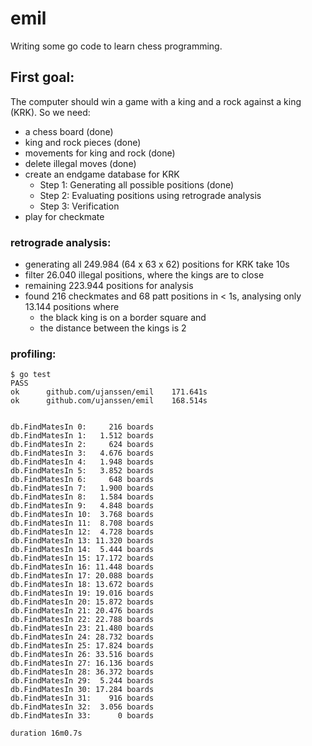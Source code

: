 # emil

Writing some go code to learn chess programming.

## First goal:

The computer should win a game with a king and a rock against a king (KRK).
So we need:
- a chess board (done)
- king and rock pieces (done)
- movements for king and rock (done)
- delete illegal moves (done)
- create an endgame database for KRK
	- Step 1: Generating all possible positions (done)
	- Step 2: Evaluating positions using retrograde analysis
	- Step 3: Verification
- play for checkmate


### retrograde analysis:
- generating all 249.984 (64 x 63 x 62) positions for KRK take 10s
- filter 26.040 illegal positions, where the kings are to close
- remaining 223.944 positions for analysis 
- found 216 checkmates and 68 patt positions in < 1s, analysing only 13.144 positions where
	- the black king is on a border square and
	- the distance between the kings is 2


### profiling:

	$ go test
	PASS
	ok  	github.com/ujanssen/emil	171.641s
	ok  	github.com/ujanssen/emil	168.514s


	db.FindMatesIn 0:     216 boards
	db.FindMatesIn 1:   1.512 boards
	db.FindMatesIn 2:     624 boards
	db.FindMatesIn 3:   4.676 boards
	db.FindMatesIn 4:   1.948 boards
	db.FindMatesIn 5:   3.852 boards
	db.FindMatesIn 6:     648 boards
	db.FindMatesIn 7:   1.900 boards
	db.FindMatesIn 8:   1.584 boards
	db.FindMatesIn 9:   4.848 boards
	db.FindMatesIn 10:  3.768 boards
	db.FindMatesIn 11:  8.708 boards
	db.FindMatesIn 12:  4.728 boards
	db.FindMatesIn 13: 11.320 boards
	db.FindMatesIn 14:  5.444 boards
	db.FindMatesIn 15: 17.172 boards
	db.FindMatesIn 16: 11.448 boards
	db.FindMatesIn 17: 20.088 boards
	db.FindMatesIn 18: 13.672 boards
	db.FindMatesIn 19: 19.016 boards
	db.FindMatesIn 20: 15.872 boards
	db.FindMatesIn 21: 20.476 boards
	db.FindMatesIn 22: 22.788 boards
	db.FindMatesIn 23: 21.480 boards
	db.FindMatesIn 24: 28.732 boards
	db.FindMatesIn 25: 17.824 boards
	db.FindMatesIn 26: 33.516 boards
	db.FindMatesIn 27: 16.136 boards
	db.FindMatesIn 28: 36.372 boards
	db.FindMatesIn 29:  5.244 boards
	db.FindMatesIn 30: 17.284 boards
	db.FindMatesIn 31:    916 boards
	db.FindMatesIn 32:  3.056 boards
	db.FindMatesIn 33:      0 boards

	duration 16m0.7s
